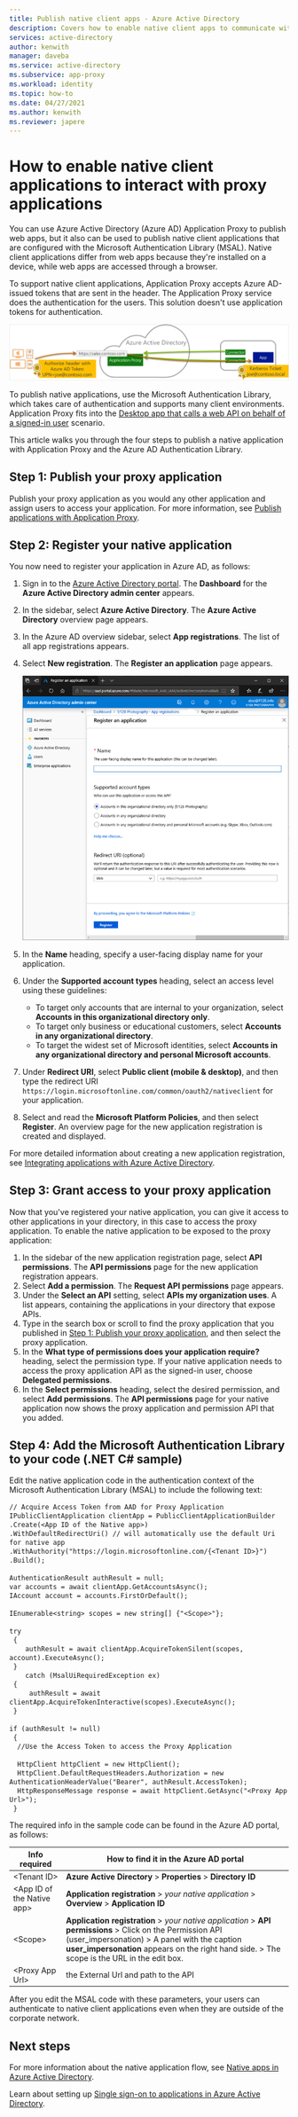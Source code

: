 ```yaml
---
title: Publish native client apps - Azure Active Directory
description: Covers how to enable native client apps to communicate with Azure Active Directory Application Proxy Connector to provide secure remote access to your on-premises apps.
services: active-directory
author: kenwith
manager: daveba
ms.service: active-directory
ms.subservice: app-proxy
ms.workload: identity
ms.topic: how-to
ms.date: 04/27/2021
ms.author: kenwith
ms.reviewer: japere
---
```


# How to enable native client applications to interact with proxy applications

You can use Azure Active Directory (Azure AD) Application Proxy to publish web apps, but it also can be used to publish native client applications that are configured with the Microsoft Authentication Library (MSAL). Native client applications differ from web apps because they're installed on a device, while web apps are accessed through a browser.

To support native client applications, Application Proxy accepts Azure AD-issued tokens that are sent in the header. The Application Proxy service does the authentication for the users. This solution doesn't use application tokens for authentication.

![Relationship between end users, Azure AD, and published applications](./media/application-proxy-configure-native-client-application/richclientflow.png)

To publish native applications, use the Microsoft Authentication Library, which takes care of authentication and supports many client environments. Application Proxy fits into the [Desktop app that calls a web API on behalf of a signed-in user](../develop/authentication-flows-app-scenarios.md#desktop-app-that-calls-a-web-api-on-behalf-of-a-signed-in-user) scenario.

This article walks you through the four steps to publish a native application with Application Proxy and the Azure AD Authentication Library.

## Step 1: Publish your proxy application

Publish your proxy application as you would any other application and assign users to access your application. For more information, see [Publish applications with Application Proxy](../app-proxy/application-proxy-add-on-premises-application.md).

## Step 2: Register your native application

You now need to register your application in Azure AD, as follows:

1. Sign in to the [Azure Active Directory portal](https://aad.portal.azure.com/). The **Dashboard** for the **Azure Active Directory admin center** appears.
1. In the sidebar, select **Azure Active Directory**. The **Azure Active Directory** overview page appears.
1. In the Azure AD overview sidebar, select **App registrations**. The list of all app registrations appears.
1. Select **New registration**. The **Register an application** page appears.

   ![Create a new app registration in the Azure portal](./media/application-proxy-configure-native-client-application/create.png)

1. In the **Name** heading, specify a user-facing display name for your application.
1. Under the **Supported account types** heading, select an access level using these guidelines:

   - To target only accounts that are internal to your organization, select **Accounts in this organizational directory only**.
   - To target only business or educational customers, select **Accounts in any organizational directory**.
   - To target the widest set of Microsoft identities, select **Accounts in any organizational directory and personal Microsoft accounts**.
1. Under **Redirect URI**, select **Public client (mobile & desktop)**, and then type the redirect URI `https://login.microsoftonline.com/common/oauth2/nativeclient` for your application.
1. Select and read the **Microsoft Platform Policies**, and then select **Register**. An overview page for the new application registration is created and displayed.

For more detailed information about creating a new application registration, see [Integrating applications with Azure Active Directory](../develop/quickstart-register-app.md).

## Step 3: Grant access to your proxy application

Now that you've registered your native application, you can give it access to other applications in your directory, in this case to access the proxy application. To enable the native application to be exposed to the proxy application:

1. In the sidebar of the new application registration page, select **API permissions**. The **API permissions** page for the new application registration appears.
1. Select **Add a permission**. The **Request API permissions** page appears.
1. Under the **Select an API** setting, select **APIs my organization uses**. A list appears, containing the applications in your directory that expose APIs.
1. Type in the search box or scroll to find the proxy application that you published in [Step 1: Publish your proxy application](#step-1-publish-your-proxy-application), and then select the proxy application.
1. In the **What type of permissions does your application require?** heading, select the permission type. If your native application needs to access the proxy application API as the signed-in user, choose **Delegated permissions**.
1. In the **Select permissions** heading, select the desired permission, and select **Add permissions**. The **API permissions** page for your native application now shows the proxy application and permission API that you added.

## Step 4: Add the Microsoft Authentication Library to your code (.NET C# sample)

Edit the native application code in the authentication context of the Microsoft Authentication Library (MSAL) to include the following text: 

```         
// Acquire Access Token from AAD for Proxy Application
IPublicClientApplication clientApp = PublicClientApplicationBuilder
.Create(<App ID of the Native app>)
.WithDefaultRedirectUri() // will automatically use the default Uri for native app
.WithAuthority("https://login.microsoftonline.com/{<Tenant ID>}")
.Build();

AuthenticationResult authResult = null;
var accounts = await clientApp.GetAccountsAsync();
IAccount account = accounts.FirstOrDefault();

IEnumerable<string> scopes = new string[] {"<Scope>"};

try
 {
    authResult = await clientApp.AcquireTokenSilent(scopes, account).ExecuteAsync();
 }
    catch (MsalUiRequiredException ex)
 {
     authResult = await clientApp.AcquireTokenInteractive(scopes).ExecuteAsync();                
 }

if (authResult != null)
 {
  //Use the Access Token to access the Proxy Application

  HttpClient httpClient = new HttpClient();
  HttpClient.DefaultRequestHeaders.Authorization = new AuthenticationHeaderValue("Bearer", authResult.AccessToken);
  HttpResponseMessage response = await httpClient.GetAsync("<Proxy App Url>");
 }
```

The required info in the sample code can be found in the Azure AD portal, as follows:

| Info required | How to find it in the Azure AD portal |
| --- | --- |
| \<Tenant ID> | **Azure Active Directory** > **Properties** > **Directory ID** |
| \<App ID of the Native app> | **Application registration** > *your native application* > **Overview** > **Application ID** |
| \<Scope> | **Application registration** > *your native application* > **API permissions** > Click on the Permission API (user_impersonation) > A panel with the caption **user_impersonation** appears on the right hand side. > The scope is the URL in the edit box.
| \<Proxy App Url> | the External Url and path to the API

After you edit the MSAL code with these parameters, your users can authenticate to native client applications even when they are outside of the corporate network.

## Next steps

For more information about the native application flow, see [Native apps in Azure Active Directory](../azuread-dev/native-app.md).

Learn about setting up [Single sign-on to applications in Azure Active Directory](sso-options.md#choosing-a-single-sign-on-method).